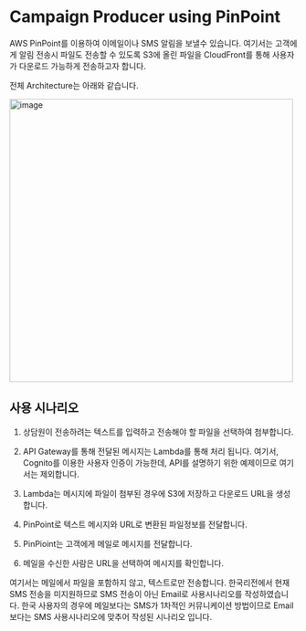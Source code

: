 # Campaign Producer using PinPoint

AWS PinPoint를 이용하여 이메일이나 SMS 알림을 보낼수 있습니다.
여기서는 고객에게 알림 전송시 파일도 전송할 수 있도록 S3에 올린 파일을 CloudFront를 통해 사용자가 다운로드 가능하게 전송하고자 합니다. 

전체 Architecture는 아래와 같습니다. 

<img width="496" alt="image" src="https://user-images.githubusercontent.com/52392004/159211845-9e58a72f-f5fd-4564-a61a-835c1acebb68.png">

## 사용 시나리오

1. 상담원이 전송하려는 텍스트를 입력하고 전송해야 할 파일을 선택하여 첨부합니다. 

2. API Gateway를 통해 전달된 메시지는 Lambda를 통해 처리 됩니다. 여기서, Cognito를 이용한 사용자 인증이 가능한데, API를 설명하기 위한 예제이므로 여기서는 제외합니다. 

3. Lambda는 메시지에 파일이 첨부된 경우에 S3에 저장하고 다운로드 URL을 생성합니다. 

4. PinPoint로 텍스트 메시지와 URL로 변환된 파일정보를 전달합니다. 

5. PinPioint는 고객에게 메일로 메시지를 전달합니다. 

6. 메일을 수신한 사람은 URL을 선택하여 메시지를 확인합니다. 

여기서는 메일에서 파일을 포함하지 않고, 텍스트로만 전송합니다. 한국리전에서 현재 SMS 전송을 미지원하므로 SMS 전송이 아닌 Email로 사용시나리오를 작성하였습니다. 한국 사용자의 경우에 메일보다는 SMS가 1차적인 커뮤니케이션 방법이므로 Email보다는 SMS 사용시나리오에 맞추어 작성된 시나리오 입니다. 


